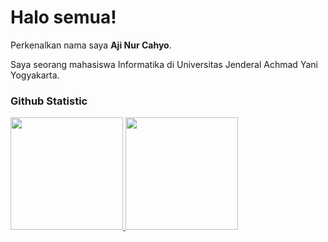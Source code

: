 # Halo semua! 
 
Perkenalkan nama saya **Aji Nur Cahyo**.<br>
 
Saya seorang mahasiswa Informatika di Universitas Jenderal Achmad Yani Yogyakarta.<br>
 
### Github Statistic
<p align="left">
<a href="https://github.com/ajinurcahyo">
  <img height="180em" src="https://github-readme-stats-eight-theta.vercel.app/api?username=penuliscode&show_icons=true&theme=algolia&include_all_commits=true&count_private=true"/>
  <img height="180em" src="https://github-readme-stats-eight-theta.vercel.app/api/top-langs/?username=penuliscode&layout=compact&layout=compact&theme=algolia"/>
</a>
</p>
